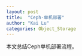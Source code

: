 ```yaml
---
layout: post
title:  "Ceph-单机部署"
author: "Kai Lu"
categories: Object_Storage
---
```


本文总结Ceph单机部署流程。


<div  align="center">  
<object data="../files/Ceph编译安装及单机部署.pdf" width="1000" height="1000" type='application/pdf'/>
</div>